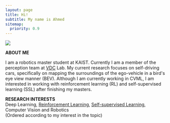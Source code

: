 ```yaml
---
layout: page
title: Hi!
subtitle: My name is Ahmed
sitemap:
  priority: 0.9
---
```

<div class="image-cropper">
  <img src="{{ '/assets/img/personal.png' | prepend: site.baseurl }}" class="rounded" />
</div>

<!-- <img src="{{ '/assets/img/personal.jpg' | prepend: site.baseurl }}" class=rounded id="about-img"> -->

<div id="describe-text">
	<p></p>
	<strong> ABOUT ME </strong>
	<p>I am a robotics master student at KAIST. Currently I am a member of the perception team at <a href="http://vdclab.kaist.ac.kr/"> VDC</a> Lab. My current research focuses on self-driving cars, specifically on mapping the surroundings of the ego-vehicle in a bird's eye view manner (BEV). Although I am currently working in CVML, I am interested in working with reinforcement learning (RL) and self-supervised learning (SSL) after finishing my masters.
	</p>
	<p>
	<strong> RESEARCH INTERESTS </strong>
	<br> Deep Learning, <u>Reinforcement Learning</u>, <u>Self-supervised Learning</u>, Computer Vision and Robotics <br/> (Ordered according to my interest in the topic)
	</p>
</div>

<!-- Google tag (gtag.js) -->
<script async src="https://www.googletagmanager.com/gtag/js?id=G-FZEH9ZC3R5"></script>
<script>
  window.dataLayer = window.dataLayer || [];
  function gtag(){dataLayer.push(arguments);}
  gtag('js', new Date());

  gtag('config', 'G-FZEH9ZC3R5');
</script>